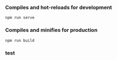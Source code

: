 ### Compiles and hot-reloads for development
```
npm run serve
```

### Compiles and minifies for production
```
npm run build
```
### test

